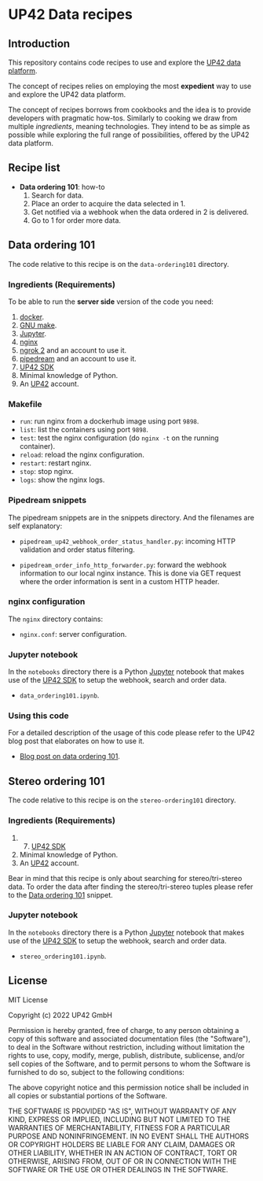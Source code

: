 # UP42 Data recipes

## Introduction

This repository contains code recipes to use and explore the
[UP42 data platform](https://docs.up42.com/data).

The concept of recipes relies on employing the most **expedient** way
to use and explore the UP42 data platform.

The concept of recipes borrows from cookbooks and the idea is to
provide developers with pragmatic how-tos. Similarly to cooking we draw
from multiple _ingredients_, meaning technologies. They intend to be
as simple as possible while exploring the full range of possibilities,
offered by the UP42 data platform.

## Recipe list

 * **Data ordering 101**: how-to
    1. Search for data.
    2. Place an order to acquire the data selected in 1.
    3. Get notified via a webhook when the data ordered in 2 is
       delivered.
    4. Go to 1 for order more data.

## Data ordering 101

The code relative to this recipe is on the `data-ordering101` directory.

### Ingredients (Requirements)

To be able to run the **server side** version of the code you need:

 1. [docker](https://docs.docker.com/install/).
 2. [GNU make](https://www.gnu.org/software/make/).
 3. [Jupyter](https://juypter.org).
 4. [nginx](https://nginx.org/)
 5. [ngrok 2](ngrok.com) and an account to use it.
 6. [pipedream](https://pipedream.com) and an account to use it.
 7. [UP42 SDK](https://sdk.up42.com/)
 8. Minimal knowledge of Python.
 9. An [UP42](https://up42.com) account.

### Makefile

 * `run`: run nginx from a dockerhub image using port `9898`.
 * `list`: list the containers using port `9898`.
 * `test`: test the nginx configuration
     (do `nginx -t` on the running container).
 * `reload`: reload the nginx configuration.
 * `restart`: restart nginx.
 * `stop`: stop nginx.
 * `logs`: show the nginx logs.

### Pipedream snippets

The pipedream snippets are in the snippets directory. And the
filenames are self explanatory:

 * `pipedream_up42_webhook_order_status_handler.py`: incoming HTTP
   validation and order status filtering.

 * `pipedream_order_info_http_forwarder.py`: forward the webhook
   information to our local nginx instance. This is done via GET
   request where the order information is sent in a custom HTTP header.

### nginx configuration

The `nginx` directory contains:

 * `nginx.conf`: server configuration.

### Jupyter notebook

In the `notebooks` directory there is a Python
[Jupyter](https://jupyter.org) notebook that makes use of the
[UP42 SDK](https://sdk.up42.com/) to setup the webhook, search and
order data.

 * `data_ordering101.ipynb`.

### Using this code

For a detailed description of the usage of this code please refer to
the UP42 blog post that elaborates on how to use it.

 * [Blog post on data ordering 101](https://up42.com/blog/tech/data-ordering101).

## Stereo ordering 101

The code relative to this recipe is on the `stereo-ordering101` directory.

### Ingredients (Requirements)

 1. 7. [UP42 SDK](https://sdk.up42.com/)
 2. Minimal knowledge of Python.
 3. An [UP42](https://up42.com) account.

Bear in mind that this recipe is only about searching for
stereo/tri-stereo data. To order the data after finding the
stereo/tri-stereo tuples please refer to the [Data ordering 101](#data-ordering-101)
snippet.

### Jupyter notebook

In the `notebooks` directory there is a Python
[Jupyter](https://jupyter.org) notebook that makes use of the
[UP42 SDK](https://sdk.up42.com/) to setup the webhook, search and
order data.

 * `stereo_ordering101.ipynb`.

## License

MIT License

Copyright (c) 2022 UP42 GmbH

Permission is hereby granted, free of charge, to any person obtaining a copy
of this software and associated documentation files (the "Software"), to deal
in the Software without restriction, including without limitation the rights
to use, copy, modify, merge, publish, distribute, sublicense, and/or sell
copies of the Software, and to permit persons to whom the Software is
furnished to do so, subject to the following conditions:

The above copyright notice and this permission notice shall be included in all
copies or substantial portions of the Software.

THE SOFTWARE IS PROVIDED "AS IS", WITHOUT WARRANTY OF ANY KIND, EXPRESS OR
IMPLIED, INCLUDING BUT NOT LIMITED TO THE WARRANTIES OF MERCHANTABILITY,
FITNESS FOR A PARTICULAR PURPOSE AND NONINFRINGEMENT. IN NO EVENT SHALL THE
AUTHORS OR COPYRIGHT HOLDERS BE LIABLE FOR ANY CLAIM, DAMAGES OR OTHER
LIABILITY, WHETHER IN AN ACTION OF CONTRACT, TORT OR OTHERWISE, ARISING FROM,
OUT OF OR IN CONNECTION WITH THE SOFTWARE OR THE USE OR OTHER DEALINGS IN THE
SOFTWARE.
